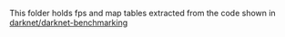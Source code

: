 This folder holds fps and map tables extracted from the code shown in [darknet/darknet-benchmarking](https://github.com/solder-fumes-asthma/sub-t/tree/master/training-and-benchmarking/darknet/darknet-benchmarking)
